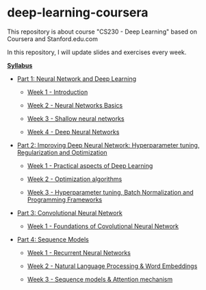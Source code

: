 # deep-learning-coursera

This repository is about course "CS230 - Deep Learning" based on Coursera and Stanford.edu.com

In this repository, I will update slides and exercises every week.

**[Syllabus](https://cs230.stanford.edu/syllabus/)**

- [Part 1: Neural Network and Deep Learning](https://github.com/dangnam739/learning-deep-learning-coursera/tree/master/Neural%20Networks%20and%20Deep%20Learning)

  - [Week 1 - Introduction](https://github.com/dangnam739/learning-deep-learning-coursera/tree/master/Neural%20Networks%20and%20Deep%20Learning/Week%201%20-%20Introduction)
  
  - [Week 2 - Neural Networks Basics](https://github.com/dangnam739/learning-deep-learning-coursera/tree/master/Neural%20Networks%20and%20Deep%20Learning/Week%202%20-%20Neural%20Networks%20Basics)
  
  - [Week 3 - Shallow neural networks](https://github.com/dangnam739/learning-deep-learning-coursera/tree/master/Neural%20Networks%20and%20Deep%20Learning/Week%203%20-%20Shallow%20neural%20networks)
  
  - [Week 4 - Deep Neural Networks](https://github.com/dangnam739/learning-deep-learning-coursera/tree/master/Neural%20Networks%20and%20Deep%20Learning/Week%204%20-%20Deep%20Neural%20Networks)
  
  
  
- [Part 2: Improving Deep Neural Network: Hyperparameter tuning, Regularization and Optimization](https://github.com/dangnam739/learning-deep-learning-coursera/tree/master/Improving%20Deep%20Neural%20Networks)

  - [Week 1 - Practical aspects of Deep Learning](https://github.com/dangnam739/learning-deep-learning-coursera/tree/master/Improving%20Deep%20Neural%20Networks/Week%201)
  
  - [Week 2 - Optimization algorithms](https://github.com/dangnam739/learning-deep-learning-coursera/tree/master/Improving%20Deep%20Neural%20Networks/Week%202)
  
  - [Week 3 - Hyperparameter tuning, Batch Normalization and Programming Frameworks](https://github.com/dangnam739/learning-deep-learning-coursera/tree/master/Improving%20Deep%20Neural%20Networks/Week%203)
  
- [Part 3: Convolutional Neural Network](https://github.com/dangnam739/deep-learning-coursera/tree/master/Convolution%20Neural%20Network)

  - [Week 1 - Foundations of Covolutional Neural Network](https://github.com/dangnam739/deep-learning-coursera/tree/master/Convolution%20Neural%20Network/Week%201%20-%20Foundations%20of%20Convolutional%20Neural%20Networks)

- [Part 4: Sequence Models](https://github.com/dangnam739/learning-deep-learning-coursera/tree/master/Sequence%20Models)
  - [Week 1 - Recurrent Neural Networks](https://github.com/dangnam739/learning-deep-learning-coursera/tree/master/Sequence%20Models/Recurrent%20Neural%20Networks)
  
  - [Week 2 - Natural Language Processing & Word Embeddings](https://github.com/dangnam739/learning-deep-learning-coursera/tree/master/Sequence%20Models/Natural%20Language%20Processing%20%26%20Word%20Embeddings)
  
  - [Week 3 - Sequence models & Attention mechanism](https://github.com/dangnam739/learning-deep-learning-coursera/tree/master/Sequence%20Models/Sequence%20models%20%26%20Attention%20mechanism)
